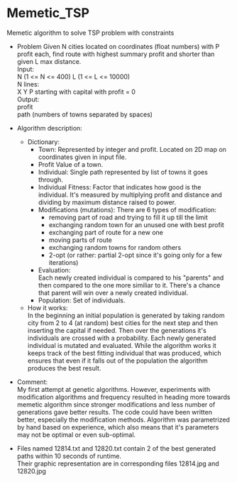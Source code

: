 # Memetic_TSP
Memetic algorithm to solve TSP problem with constraints
- Problem
Given N cities located on coordinates (float numbers)  with P profit each, find route with highest summary profit and shorter than given
L max distance.  
Input:  
N (1 <= N <= 400) L (1 <= L <= 10000)  
N lines:  
X Y P
starting with capital with profit = 0  
Output:  
profit  
path (numbers of towns separated by spaces)  

- Algorithm description: 
  - Dictionary:
    - Town:
      Represented by integer and profit. Located on 2D map on coordinates given in input file.
    - Profit
      Value of a town.
    - Individual:
      Single path represented by list of towns it goes through.
    - Individual Fitness:
      Factor that indicates how good is the individual. It's measured by multiplying profit and distance and dividing by maximum distance raised to power.
    - Modifications (mutations):
      There are 6 types of modification:
      - removing part of road and trying to fill it up till the limit
      - exchanging random town for an unused one with best profit
      - exchanging part of route for a new one
      - moving parts of route
      - exchanging random towns for random others
      - 2-opt (or rather: partial 2-opt since it's going only for a few iterations)
    - Evaluation:  
      Each newly created individual is compared to his "parents" and then compared to the one more similiar to it. There's a chance that parent will win over a newly created individual.
    - Population:
      Set of individuals.
  - How it works:  
    In the beginning an initial population is generated by taking random city from 2 to 4 (at random) best cities for the next step and then inserting the capital if needed. Then over the generations it's individuals are crossed with a probability. Each newly generated individual is mutated and evaluated.
    While the algorithm works it keeps track of the best fitting individual that was produced, which ensures that even if it falls out of the population the algorithm produces the best result.
- Comment:  
  My first attempt at genetic algorithms. However, experiments with modification algorithms and frequency resulted in heading more towards memetic
  algorithm since stronger modifications and less number of generations gave better results.
  The code could have been written better, especially the modification methods.
  Algorithm was parametrized by hand based on experience, which also means that it's parameters may not be optimal or even sub-optimal.
- Files named 12814.txt and 12820.txt contain 2 of the best generated paths within 10 seconds of runtime.   
  Their graphic representation are in corresponding files 12814.jpg and 12820.jpg

